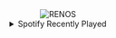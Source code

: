 <div align="center">
<picture>
    <source media="(prefers-color-scheme: dark)" srcset="https://i.ibb.co/nqsjSN7t/output-gif.gif">
    <source media="(prefers-color-scheme: light)" srcset="https://i.ibb.co/nqsjSN7t/output-gif.gif">
    <img alt="RENOS" src="https://i.ibb.co/nqsjSN7t/output-gif.gif">
</picture>
<details>
<summary>Spotify Recently Played</summary>
<img src="https://spotify-recently-played-readme.vercel.app/api?user=31d6d6zerc5ct6kck32na2ozsqf4&unique=1&width=400" alt="Spotify" />
</details>
</div>

<!-- Image deletion URL: https://ibb.co/ymnqJc67/88f5a32015ba99082bcc3f78d5cb9db4 -->